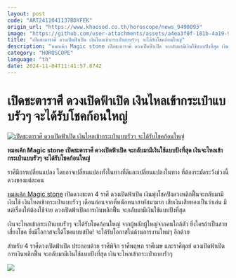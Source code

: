```yaml
---
layout: post
code: "ART2411041137BDYFEK"
origin_url: "https://www.khaosod.co.th/horoscope/news_9490093"
image: "https://github.com/user-attachments/assets/a4ea3f0f-181b-4a19-998e-efb5c8864402"
title: "เปิดชะตาราศี ดวงเปิดฟ้าเปิด เงินไหลเข้ากระเป๋าแบบรัวๆ จะได้รับโชคก้อนใหญ่"
description: "หมอเค้ก Magic stone เปิดชะตาราศี ดวงเปิดฟ้าเปิด จะกลับมามีเงินใช้แบบปังที่สุด เงินจะไหลเข้ากระเป๋าแบบรัวๆ จะได้รับโชคก้อนใหญ่"
category: "HOROSCOPE"
language: "th"
date: 2024-11-04T11:41:57.874Z
---
```


# เปิดชะตาราศี ดวงเปิดฟ้าเปิด เงินไหลเข้ากระเป๋าแบบรัวๆ จะได้รับโชคก้อนใหญ่

[![เปิดชะตาราศี ดวงเปิดฟ้าเปิด เงินไหลเข้ากระเป๋าแบบรัวๆ จะได้รับโชคก้อนใหญ่](https://www.khaosod.co.th/wpapp/uploads/2024/11/heroscope.jpg "เปิดชะตาราศี ดวงเปิดฟ้าเปิด เงินไหลเข้ากระเป๋าแบบรัวๆ จะได้รับโชคก้อนใหญ่")](https://www.khaosod.co.th/wpapp/uploads/2024/11/heroscope.jpg)

**หมอเค้ก Magic stone เปิดชะตาราศี ดวงเปิดฟ้าเปิด จะกลับมามีเงินใช้แบบปังที่สุด เงินจะไหลเข้ากระเป๋าแบบรัวๆ จะได้รับโชคก้อนใหญ่**

ราศีมีการเปลี่ยนแปลง โดยอาจเปลี่ยนแปลงทั้งในทางที่ดีและเปลี่ยนแปลงในทาง ที่ต้องระมัดระวังช่วงนี้ดวงของแต่ละคน

[หมอเค้ก Magic stone](https://www.facebook.com/profile.php?id=100051797958603) เปิดดวงชะตา 4 ราศี ดวงเปิดฟ้าเปิด เงินพุ่งโชคปังดวงพลิกฟื้นจะกลับมามีเงินใช้ เงินไหลเข้ากระเป๋าแบบรัวๆ เดือนก่อนจากที่หนักหนาสาหัสมามาก เสียเงินเสียทองเป็นว่าเล่น มีแต่เรื่องให้ต้องใช้จ่าย ดวงเปิดฟ้าเปิดการเงินพลิกฟื้น จะกลับมามีเงินใช้แบบปังที่สุด

เงินจะไหลเข้ากระเป๋าแบบรัวๆ จะได้รับโชคก้อนใหญ่ จากผู้หลักผู้ใหญ่จากคนใกล้ตัว ยิ่งใครถ้าเป็นสายเสี่ยงโชค ยิ่งมีโอกาสจะได้โชคแบบสปีด! จะได้รับโอกาสในด้านการงานใหม่ๆ อีกด้วย

สำหรับ 4 ราศีดวงเปิดฟ้าเปิด ประกอบด้วย ราศีพิจิก ราศีพฤษภ ราศีเมษ และราศีตุลย์ ดวงเปิดฟ้าเปิดการเงินพลิกฟื้น จะกลับมามีเงินใช้แบบปังที่สุด เงินจะไหลเข้ากระเป๋าแบบรัวๆ

[![](https://www.khaosod.co.th/wpapp/uploads/2024/11/465591945_1113600500376538_7213965146602529266_n-696x696.jpg)](https://www.khaosod.co.th/wpapp/uploads/2024/11/465591945_1113600500376538_7213965146602529266_n.jpg)

